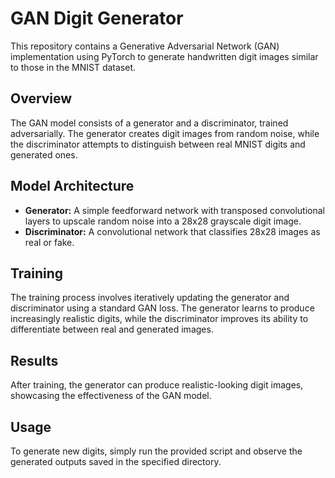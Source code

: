# GAN Digit Generator

This repository contains a Generative Adversarial Network (GAN) implementation using PyTorch to generate handwritten digit images similar to those in the MNIST dataset.

## Overview

The GAN model consists of a generator and a discriminator, trained adversarially. The generator creates digit images from random noise, while the discriminator attempts to distinguish between real MNIST digits and generated ones. 

## Model Architecture

- **Generator:** A simple feedforward network with transposed convolutional layers to upscale random noise into a 28x28 grayscale digit image.
- **Discriminator:** A convolutional network that classifies 28x28 images as real or fake.

## Training

The training process involves iteratively updating the generator and discriminator using a standard GAN loss. The generator learns to produce increasingly realistic digits, while the discriminator improves its ability to differentiate between real and generated images.

## Results

After training, the generator can produce realistic-looking digit images, showcasing the effectiveness of the GAN model.

## Usage

To generate new digits, simply run the provided script and observe the generated outputs saved in the specified directory.
